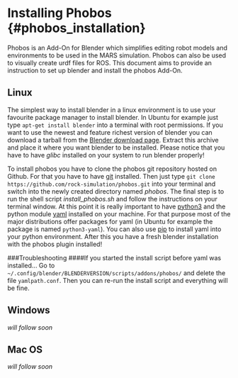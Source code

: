 Installing Phobos {#phobos_installation}
===================

Phobos is an Add-On for Blender which simplifies editing robot models and environments to be used in the MARS simulation. Phobos can also be used to visually create urdf files for ROS. This document aims to provide an instruction to set up blender and install the phobos Add-On.

## Linux
The simplest way to install blender in a linux environment is to use your favourite package manager to install blender. In Ubuntu for example just type `apt-get install blender` into a terminal with root permissions. If you want to use the newest and feature richest version of blender you can download a tarball from the [Blender download page](http://www.blender.org/download/). Extract this archive and place it where you want blender to be installed. Please notice that you have to have *glibc* installed on your system to run blender properly!

To install phobos you have to clone the phobos git repository hosted on Github. For that you have to have [git](http://git-scm.com/) installed. Then just type `git clone https://github.com/rock-simulation/phobos.git` into your terminal and switch into the newly created directory named *phobos*. The final step is to run the shell script *install_phobos.sh* and follow the instructions on your terminal window.
At this point it is really important to have [python3](https://www.python.org/) and the python module [yaml](http://www.yaml.org/) installed on your machine. For that purpose most of the major distributions offer packages for yaml (in Ubuntu for example the package is named `python3-yaml`). You can also use [pip](https://pypi.python.org/pypi/pip) to install yaml into your python environment. After this you have a fresh blender installation with the phobos plugin installed!

###Troubleshooting
####If you started the install script before yaml was installed...
Go to `~/.config/blender/BLENDERVERSION/scripts/addons/phobos/` and delete the file `yamlpath.conf`. Then you can re-run the install script and everything will be fine.

## Windows
*will follow soon*

## Mac OS
*will follow soon*

